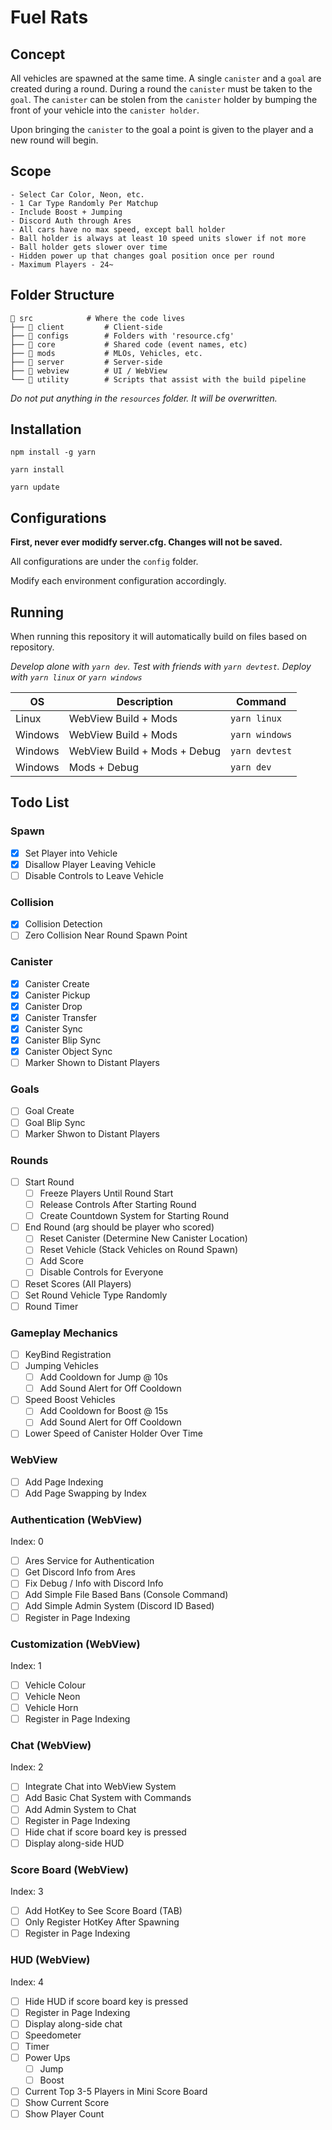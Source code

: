 # Fuel Rats

## Concept

All vehicles are spawned at the same time. A single `canister` and a `goal` are created during a round. During a round the `canister` must be taken to the `goal`. The `canister` can be stolen from the `canister` holder by bumping the front of your vehicle into the `canister holder`.

Upon bringing the `canister` to the goal a point is given to the player and a new round will begin.

## Scope

```
- Select Car Color, Neon, etc.
- 1 Car Type Randomly Per Matchup
- Include Boost + Jumping
- Discord Auth through Ares
- All cars have no max speed, except ball holder
- Ball holder is always at least 10 speed units slower if not more
- Ball holder gets slower over time
- Hidden power up that changes goal position once per round
- Maximum Players - 24~
```

## Folder Structure
```text
📂 src            # Where the code lives
├── 📂 client         # Client-side
├── 📂 configs        # Folders with 'resource.cfg'
├── 📂 core           # Shared code (event names, etc)
├── 📂 mods           # MLOs, Vehicles, etc.
├── 📂 server         # Server-side
├── 📂 webview        # UI / WebView
└── 📂 utility        # Scripts that assist with the build pipeline
```

_Do not put anything in the `resources` folder. It will be overwritten._

## Installation

```
npm install -g yarn
```

```
yarn install
```

```
yarn update
```

## Configurations

**First, never ever modidfy server.cfg. Changes will not be saved.**

All configurations are under the `config` folder.

Modify each environment configuration accordingly.

## Running

When running this repository it will automatically build on files based on repository.

_Develop alone with `yarn dev`. Test with friends with `yarn devtest`. Deploy with `yarn linux` or `yarn windows`_

| OS      | Description                  | Command        |
| ------- | ---------------------------- | -------------- |
| Linux   | WebView Build + Mods         | `yarn linux`   |
| Windows | WebView Build + Mods         | `yarn windows` |
| Windows | WebView Build + Mods + Debug | `yarn devtest` |
| Windows | Mods + Debug                 | `yarn dev`     |

## Todo List

### Spawn

- [x] Set Player into Vehicle
- [x] Disallow Player Leaving Vehicle
- [ ] Disable Controls to Leave Vehicle 

### Collision

- [x] Collision Detection
- [ ] Zero Collision Near Round Spawn Point

### Canister

- [x] Canister Create
- [x] Canister Pickup
- [x] Canister Drop
- [x] Canister Transfer
- [x] Canister Sync
- [x] Canister Blip Sync
- [x] Canister Object Sync
- [ ] Marker Shown to Distant Players

### Goals

- [ ] Goal Create
- [ ] Goal Blip Sync 
- [ ] Marker Shwon to Distant Players

### Rounds

- [ ] Start Round
  - [ ] Freeze Players Until Round Start
  - [ ] Release Controls After Starting Round
  - [ ] Create Countdown System for Starting Round
- [ ] End Round (arg should be player who scored)
  - [ ] Reset Canister (Determine New Canister Location)
  - [ ] Reset Vehicle (Stack Vehicles on Round Spawn)
  - [ ] Add Score
  - [ ] Disable Controls for Everyone
- [ ] Reset Scores (All Players)
- [ ] Set Round Vehicle Type Randomly
- [ ] Round Timer

### Gameplay Mechanics

- [ ] KeyBind Registration
- [ ] Jumping Vehicles
  - [ ] Add Cooldown for Jump @ 10s
  - [ ] Add Sound Alert for Off Cooldown
- [ ] Speed Boost Vehicles
  - [ ] Add Cooldown for Boost @ 15s
  - [ ] Add Sound Alert for Off Cooldown
- [ ] Lower Speed of Canister Holder Over Time

### WebView

- [ ] Add Page Indexing
- [ ] Add Page Swapping by Index

### Authentication (WebView)

Index: 0

- [ ] Ares Service for Authentication
- [ ] Get Discord Info from Ares
- [ ] Fix Debug / Info with Discord Info
- [ ] Add Simple File Based Bans (Console Command)
- [ ] Add Simple Admin System (Discord ID Based)
- [ ] Register in Page Indexing

### Customization (WebView)

Index: 1

- [ ] Vehicle Colour
- [ ] Vehicle Neon
- [ ] Vehicle Horn
- [ ] Register in Page Indexing

### Chat (WebView)

Index: 2

- [ ] Integrate Chat into WebView System
- [ ] Add Basic Chat System with Commands
- [ ] Add Admin System to Chat
- [ ] Register in Page Indexing
- [ ] Hide chat if score board key is pressed
- [ ] Display along-side HUD

### Score Board (WebView)

Index: 3

- [ ] Add HotKey to See Score Board (TAB)
- [ ] Only Register HotKey After Spawning
- [ ] Register in Page Indexing

### HUD (WebView)

Index: 4

- [ ] Hide HUD if score board key is pressed
- [ ] Register in Page Indexing
- [ ] Display along-side chat
- [ ] Speedometer
- [ ] Timer
- [ ] Power Ups
  - [ ] Jump
  - [ ] Boost
- [ ] Current Top 3-5 Players in Mini Score Board
- [ ] Show Current Score
- [ ] Show Player Count